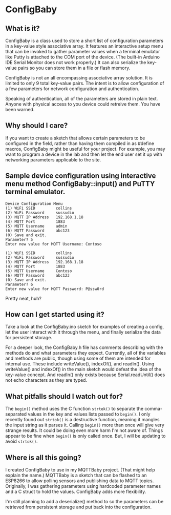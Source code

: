 # ConfigBaby

## What is it?

ConfigBaby is a class used to store a short list of configuration parameters in a key-value style associative array. It features an interactive setup menu that can be invoked to gather parameter values when a terminal emulator like Putty is attached to the COM port of the device. (The built-in Arduino IDE Serial Monitor does not work properly.) It can also serialize the key-value pairs so you can store them in a file or flash memory.

ConfigBaby is not an all encompassing associative array solution. It is limited to only 9 total key-value pairs. The intent is to allow configuration of a few parameters for network configuration and authentication.

Speaking of authentication, all of the parameters are stored in plain text. Anyone with physical access to you device could retreive them. You have been warned.


## Why should I care?

If you want to create a sketch that allows certain parameters to be configured in the field, rather than having them compiled in as #define macros, ConfigBaby might be useful for your project. For example, you may want to program a device in the lab and then let the end user set it up with networking parameters applicable to the site.

## Sample device configuration using interactive menu method ConfigBaby::input() and PuTTY terminal emulator.

```
Device Configuration Menu
(1) WiFi SSID         collins
(2) WiFi Password     sussudio
(3) MQTT IP Address   192.168.1.18
(4) MQTT Port         1883
(5) MQTT Username     admin
(6) MQTT Password     abc123
(0) Save and exit.
Parameter? 5
Enter new value for MQTT Username: Contoso

(1) WiFi SSID         collins
(2) WiFi Password     sussudio
(3) MQTT IP Address   192.168.1.18
(4) MQTT Port         1883
(5) MQTT Username     Contoso
(6) MQTT Password     abc123
(0) Save and exit.
Parameter? 6
Enter new value for MQTT Password: P@ssw0rd
```

Pretty neat, huh?

## How can I get started using it?

Take a look at the ConfigBaby.ino sketch for examples of creating a config, let the user interact with it through the menu, and finally serialize the data for persistent storage.

For a deeper look, the ConfigBaby.h file has comments describing with the methods do and what parameters they expect. Currently, all of the variables and methods are public, though using some of them are intended for internal use. These include writeValue(), indexOf(), and readln(). Using writeValue() and indexOf() in the main sketch would defeat the idea of the key-value concept. And readln() only exists because Serial.readUntil() does not echo characters as they are typed.

## What pitfalls should I watch out for?

The `begin()` method uses the C function `strtok()` to separate the comma-separated values in the key and values lists passed to `begin()`. I only recently found out `strtok()` is a destructive function, meaning it mangles the input string as it parses it. Calling `begin()` more than once will give very strange results. It could be doing even more harm I'm not aware of. Things appear to be fine when `begin()` is only called once. But, I will be updating to avoid `strtok()`.

## Where is all this going?

I created ConfigBaby to use in my MQTTBaby project. (That might help explain the name.) MQTTBaby is a sketch that can be flashed to an ESP8266 to allow polling sensors and publishing data to MQTT topics. Originally, I was gathering parameters using hardcoded parameter names and a C struct to hold the values. ConfigBaby adds more flexibility.

I'm still planning to add a deserialize() method to so the parameters can be retrieved from persistent storage and put back into the configuration.
